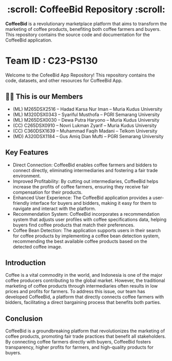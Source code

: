 <h1 align="center">
  :scroll: CoffeeBid Repository :scroll:	
</h1>

**CoffeeBid** is a revolutionary marketplace platform that aims to transform the marketing of coffee products, benefiting both coffee farmers and buyers. This repository contains the source code and documentation for the CoffeeBid application.

# Team ID : C23-PS130
Welcome to the CofeeBid App Repository! This repository contains the code, datasets, and other resources for CoffeeBid App.

## :man_astronaut:	This is our Members
* (ML) M265DSX2516 – Hadad Karsa Nur Iman – Muria Kudus University
* (ML) M320DSX0343 – Syariful Musthofa – PGRI Semarang University  
* (ML)  M265DSX0030 – Dewa Putra Haryono – Muria Kudus University 
* (CC)  C265DSX0910 – Novri Lukman Zyarif – Muria Kudus University
* (CC) C360DSX1639 – Muhammad Faqih Madani – Telkom University 
* (MD) A320DSX1184 – Gus Amiq Dian Mufti – PGRI Semarang University

## Key Features
- Direct Connection: CoffeeBid enables coffee farmers and bidders to connect directly, eliminating intermediaries and fostering a fair trade environment.
- Improved Profitability: By cutting out intermediaries, CoffeeBid helps increase the profits of coffee farmers, ensuring they receive fair compensation for their products.
- Enhanced User Experience: The CoffeeBid application provides a user-friendly interface for buyers and bidders, making it easy for them to navigate and interact with the platform.
- Recommendation System: CoffeeBid incorporates a recommendation system that adjusts user profiles with coffee specifications data, helping buyers find coffee products that match their preferences.
- Coffee Bean Detection: The application supports users in their search for coffee products by implementing a coffee bean detection system, recommending the best available coffee products based on the detected coffee image.

## Introduction
Coffee is a vital commodity in the world, and Indonesia is one of the major coffee producers contributing to the global market. However, the traditional marketing of coffee products through intermediaries often results in low prices and profits for farmers. To address this issue, our team has developed CoffeeBid, a platform that directly connects coffee farmers with bidders, facilitating a direct bargaining process that benefits both parties.

## Conclusion
CoffeeBid is a groundbreaking platform that revolutionizes the marketing of coffee products, promoting fair trade practices that benefit all stakeholders. By connecting coffee farmers directly with buyers, CoffeeBid fosters transparency, higher profits for farmers, and high-quality products for buyers.

